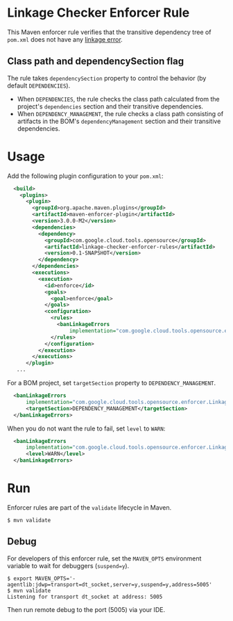 # Linkage Checker Enforcer Rule

This Maven enforcer rule verifies that the transitive dependency tree of `pom.xml` does not have
any [linkage error](../library-best-practices/glossary.md#types-of-conflicts-and-compatibility).

## Class path and dependencySection flag

The rule takes `dependencySection` property to control the behavior (by default `DEPENDENCIES`).

- When `DEPENDENCIES`, the rule checks the class path calculated from the project's `dependencies`
  section and their transitive dependencies.
- When `DEPENDENCY_MANAGEMENT`, the rule checks a class path consisting of artifacts in the BOM's
  `dependencyManagement` section and their transitive dependencies.

# Usage

Add the following plugin configuration to your `pom.xml`:

```xml
  <build>
    <plugins>
      <plugin>
        <groupId>org.apache.maven.plugins</groupId>
        <artifactId>maven-enforcer-plugin</artifactId>
        <version>3.0.0-M2</version>
        <dependencies>
          <dependency>
            <groupId>com.google.cloud.tools.opensource</groupId>
            <artifactId>linkage-checker-enforcer-rules</artifactId>
            <version>0.1-SNAPSHOT</version>
          </dependency>
        </dependencies>
        <executions>
          <execution>
            <id>enforce</id>
            <goals>
              <goal>enforce</goal>
            </goals>
            <configuration>
              <rules>
                <banLinkageErrors
                    implementation="com.google.cloud.tools.opensource.enforcer.LinkageCheckerRule"/>
              </rules>
            </configuration>
          </execution>
        </executions>
      </plugin>
   ...
```

For a BOM project, set `targetSection` property to `DEPENDENCY_MANAGEMENT`.

```xml
  <banLinkageErrors
      implementation="com.google.cloud.tools.opensource.enforcer.LinkageCheckerRule">
      <targetSection>DEPENDENCY_MANAGEMENT</targetSection>
  </banLinkageErrors>
```

When you do not want the rule to fail, set `level` to `WARN`:

```xml
  <banLinkageErrors
      implementation="com.google.cloud.tools.opensource.enforcer.LinkageCheckerRule">
      <level>WARN</level>
  </banLinkageErrors>
```

# Run

Enforcer rules are part of the `validate` lifecycle in Maven.

```
$ mvn validate
```

## Debug

For developers of this enforcer rule, set the `MAVEN_OPTS` environment variable to wait for
debuggers (`suspend=y`).

```
$ export MAVEN_OPTS='-agentlib:jdwp=transport=dt_socket,server=y,suspend=y,address=5005'
$ mvn validate
Listening for transport dt_socket at address: 5005
```

Then run remote debug to the port (5005) via your IDE.
